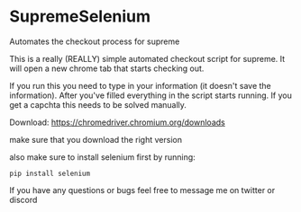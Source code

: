 # SupremeSelenium
Automates the checkout process for supreme

This is a really (REALLY) simple automated checkout script for supreme. It will open a new chrome tab that starts checking out.

If you run this you need to type in your information (it doesn't save the information). After you've filled everything in the script starts running. If you get a capchta this needs to be solved manually.




Download: https://chromedriver.chromium.org/downloads

make sure that you download the right version

also make sure to install selenium first by running:

```
pip install selenium
```


If you have any questions or bugs feel free to message me on twitter or discord
